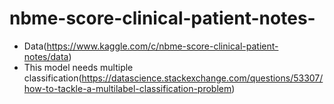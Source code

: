 # nbme-score-clinical-patient-notes-


* Data(https://www.kaggle.com/c/nbme-score-clinical-patient-notes/data)
* This model needs multiple classification(https://datascience.stackexchange.com/questions/53307/how-to-tackle-a-multilabel-classification-problem)



